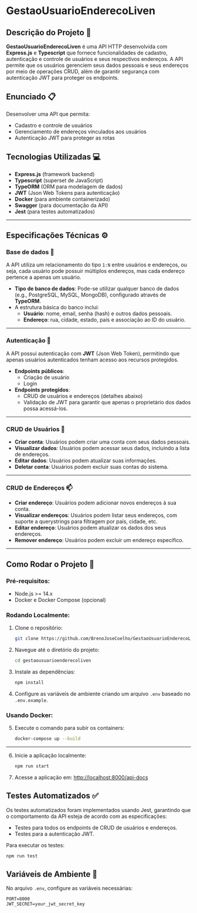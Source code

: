 # GestaoUsuarioEnderecoLiven

## Descrição do Projeto 📝

**GestaoUsuarioEnderecoLiven** é uma API HTTP desenvolvida com **Express.js** e **Typescript** que fornece funcionalidades de cadastro, autenticação e controle de usuários e seus respectivos endereços. A API permite que os usuários gerenciem seus dados pessoais e seus endereços por meio de operações CRUD, além de garantir segurança com autenticação JWT para proteger os endpoints.

## Enunciado 📋

Desenvolver uma API que permita:

- Cadastro e controle de usuários
- Gerenciamento de endereços vinculados aos usuários
- Autenticação JWT para proteger as rotas

## Tecnologias Utilizadas 💻

- **Express.js** (framework backend)
- **Typescript** (superset de JavaScript)
- **TypeORM** (ORM para modelagem de dados)
- **JWT** (Json Web Tokens para autenticação)
- **Docker** (para ambiente containerizado)
- **Swagger** (para documentação da API)
- **Jest** (para testes automatizados)

---

## Especificações Técnicas ⚙️

### **Base de dados** 💾

A API utiliza um relacionamento do tipo `1:N` entre usuários e endereços, ou seja, cada usuário pode possuir múltiplos endereços, mas cada endereço pertence a apenas um usuário.

- **Tipo de banco de dados**: Pode-se utilizar qualquer banco de dados (e.g., PostgreSQL, MySQL, MongoDB), configurado através de **TypeORM**.
- A estrutura básica do banco inclui:
  - **Usuário**: nome, email, senha (hash) e outros dados pessoais.
  - **Endereço**: rua, cidade, estado, país e associação ao ID do usuário.

---

### Autenticação 🔐

A API possui autenticação com **JWT** (Json Web Token), permitindo que apenas usuários autenticados tenham acesso aos recursos protegidos.

- **Endpoints públicos**:
  - Criação de usuário
  - Login
- **Endpoints protegidos**:
  - CRUD de usuários e endereços (detalhes abaixo)
  - Validação de JWT para garantir que apenas o proprietário dos dados possa acessá-los.

---

### CRUD de Usuários 👥

- **Criar conta**: Usuários podem criar uma conta com seus dados pessoais.
- **Visualizar dados**: Usuários podem acessar seus dados, incluindo a lista de endereços.
- **Editar dados**: Usuários podem atualizar suas informações.
- **Deletar conta**: Usuários podem excluir suas contas do sistema.

---

### CRUD de Endereços 📫

- **Criar endereço**: Usuários podem adicionar novos endereços à sua conta.
- **Visualizar endereços**: Usuários podem listar seus endereços, com suporte a querystrings para filtragem por país, cidade, etc.
- **Editar endereço**: Usuários podem atualizar os dados dos seus endereços.
- **Remover endereço**: Usuários podem excluir um endereço específico.

---

## Como Rodar o Projeto 🚀

### Pré-requisitos:

- Node.js >= 14.x
- Docker e Docker Compose (opcional)

### Rodando Localmente:

1. Clone o repositório:

    ```bash
    git clone https://github.com/BrenoJoseCoelho/GestaoUsuarioEnderecoLiven.git
    ```
2. Navegue até o diretório do projeto:

    ```bash
    cd gestaousuarioenderecoliven
    ```

3. Instale as dependências:

    ```bash
    npm install
    ```

4. Configure as variáveis de ambiente criando um arquivo `.env` baseado no `.env.example`.

### Usando Docker:

5. Execute o comando para subir os containers:

    ```bash
    docker-compose up --build
    ```
---

6. Inicie a aplicação localmente:

    ```bash
    npm run start
    ```

7. Acesse a aplicação em: [http://localhost:8000/api-docs](http://localhost:8000/api-docs)

## Testes Automatizados ✅

Os testes automatizados foram implementados usando Jest, garantindo que o comportamento da API esteja de acordo com as especificações:

- Testes para todos os endpoints de CRUD de usuários e endereços.
- Testes para a autenticação JWT.

Para executar os testes:

```bash
npm run test
```

## Variáveis de Ambiente 🔧

No arquivo `.env`, configure as variáveis necessárias:

```env
PORT=8000
JWT_SECRET=your_jwt_secret_key

